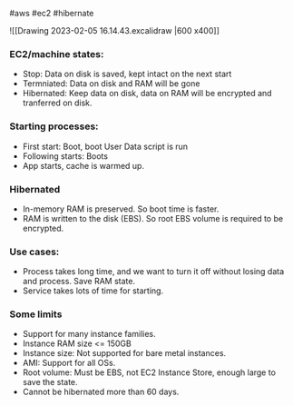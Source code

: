 #aws #ec2 #hibernate

![[Drawing 2023-02-05 16.14.43.excalidraw |600 x400]]

### EC2/machine states:
- Stop: Data on disk is saved, kept intact on the next start
- Termniated: Data on disk and RAM will be gone
- Hibernated: Keep data on disk, data on RAM will be encrypted and tranferred on disk.

### Starting processes:
- First start: Boot, boot User Data script is run
- Following starts: Boots
- App starts, cache is warmed up.

### Hibernated
- In-memory RAM is preserved. So boot time is faster.
- RAM is written to the disk (EBS). So root EBS volume is required to be encrypted.

### Use cases:
- Process takes long time, and we want to turn it off without losing data and process. Save RAM state.
- Service takes lots of time for starting.

### Some limits
- Support for many instance families.
- Instance RAM size <= 150GB
- Instance size: Not supported for bare metal instances.
- AMI: Support for all OSs.
- Root volume: Must be EBS, not EC2 Instance Store, enough large to save the state.
- Cannot be hibernated more than 60 days.